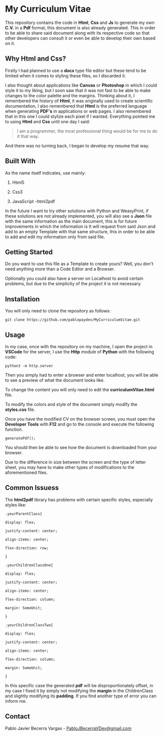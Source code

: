 # My Curriculum Vitae
This repository contains the code in **Html**, **Css** and **Js** to generate my own **C.V.** in a **Pdf** format, this document is also already generated.
This in order to be able to share said document along with its respective code so that other developers can consult it or even be able to develop their own based on it.
## Why Html and Css?
Firstly I had planned to use a **docx** type file editor but these tend to be limited when it comes to styling these files, so I discarded it.

I also thought about applications like **Canvas** or **Photoshop** in which I could style it to my liking, but I soon saw that it was not fast to be able to make changes to the color palette and the margins.
Thinking about it, I remembered the history of **Html**, it was originally used to create scientific documentation, I also remembered that **Html** is the preferred language when generating **PDF's** in applications or web pages. I also remembered that in this one I could stylize each pixel if I wanted. Everything pointed me to using **Html** and **Css** until one day I said:

>I am a programmer, the most professional thing would be for me to do it that way.

  

And there was no turning back, I began to develop my resume that way.

## Built With

As the name itself indicates, use mainly:

1. Html5

2. Css3

3. JavaScript -html2pdf

  

In the future I want to try other solutions with Python and WeasyPrint, if these solutions are not already implemented, you will also see a **Json** file with the same information as the main document, this is for future improvements in which the information is It will request from said Json and add to an empty Template with that same structure, this in order to be able to add and edit my information only from said file.

## Getting Started


Do you want to use this file as a Template to create yours? Well, you don't need anything more than a Code Editor and a Browser.

Optionally you could also have a server on Localhost to avoid certain problems, but due to the simplicity of the project it is not necessary.

## Installation

You will only need to clone the repository as follows:

```
git clone https://github.com/pablopaydev/MyCurriculumVitae.git
```

## Usage


In my case, once with the repository on my machine, I open the project in **VSCode** for the server, I use the **Http** module of **Python** with the following code:

```
python3 -m http.server
```

Then you simply had to enter a browser and enter localhost, you will be able to see a preview of what the document looks like.

To change the content you will only need to edit the **curriculumVitae.html** file.

To modify the colors and style of the document simply modify the **styles.css** file.

Once you have the modified CV on the browser screen, you must open the **Developer Tools** with **F12** and go to the console and execute the following function.

```
generatePdf();
```

You should then be able to see how the document is downloaded from your browser.

Due to the difference in size between the screen and the type of letter sheet, you may have to make other types of modifications to the aforementioned files.

## Common Issuess

The **html2pdf** library has problems with certain specific styles, especially styles like:

```
.yourParentClass{

display: flex;

justify-content: center;

align-items: center;

flex-direction: row;

}

.yourChildrenClassOne{

display: flex;

justify-content: center;

align-items: center;

flex-direction: column;

margin: SomeUnit;

}

.yourChildrenClassTwo{

display: flex;

justify-content: center;

align-items: center;

flex-direction: column;

margin: SomeUnit;

}
```


In this specific case the generated **pdf** will be disproportionately offset, in my case I fixed it by simply not modifying the **margin** in the ChildrenClass and slightly modifying its **padding**.
If you find another type of error you can inform me.

## Contact

Pablo Javier Becerra Vargas - PabloJBecerraVDev@gmail.com